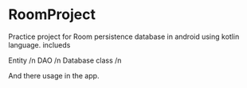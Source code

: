 # RoomProject
Practice project for Room persistence database in android using kotlin language.
inclueds

Entity /n
DAO /n 
Database class  /n

And there usage in the app.

